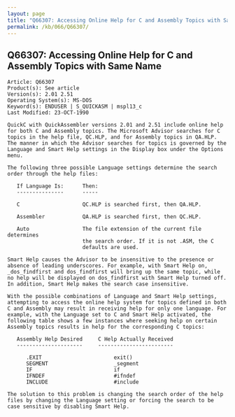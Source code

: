 ```yaml
---
layout: page
title: "Q66307: Accessing Online Help for C and Assembly Topics with Same Name"
permalink: /kb/066/Q66307/
---
```


## Q66307: Accessing Online Help for C and Assembly Topics with Same Name

	Article: Q66307
	Product(s): See article
	Version(s): 2.01 2.51
	Operating System(s): MS-DOS
	Keyword(s): ENDUSER | S_QUICKASM | mspl13_c
	Last Modified: 23-OCT-1990
	
	QuickC with QuickAssembler versions 2.01 and 2.51 include online help
	for both C and Assembly topics. The Microsoft Advisor searches for C
	topics in the help file, QC.HLP, and for Assembly topics in QA.HLP.
	The manner in which the Advisor searches for topics is governed by the
	Language and Smart Help settings in the Display box under the Options
	menu.
	
	The following three possible Language settings determine the search
	order through the help files:
	
	   If Language Is:      Then:
	   ---------------      -----
	
	   C                    QC.HLP is searched first, then QA.HLP.
	
	   Assembler            QA.HLP is searched first, then QC.HLP.
	
	   Auto                 The file extension of the current file determines
	                        the search order. If it is not .ASM, the C
	                        defaults are used.
	
	Smart Help causes the Advisor to be insensitive to the presence or
	absence of leading underscores. For example, with Smart Help on,
	_dos_findfirst and dos_findfirst will bring up the same topic, while
	no help will be displayed on dos_findfirst with Smart Help turned off.
	In addition, Smart Help makes the search case insensitive.
	
	With the possible combinations of Language and Smart Help settings,
	attempting to access the online help system for topics defined in both
	C and Assembly may result in receiving help for only one language. For
	example, with the Language set to C and Smart Help activated, the
	following table shows a few instances where seeking help on certain
	Assembly topics results in help for the corresponding C topics:
	
	   Assembly Help Desired     C Help Actually Received
	   ---------------------     ------------------------
	
	      .EXIT                       exit()
	      SEGMENT                     _segment
	      IF                          if
	      IFNDEF                      #ifndef
	      INCLUDE                     #include
	
	The solution to this problem is changing the search order of the help
	files by changing the Language setting or forcing the search to be
	case sensitive by disabling Smart Help.
